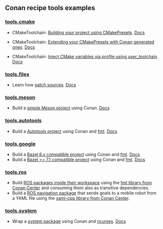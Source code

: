 ## Conan recipe tools examples

### [tools.cmake](cmake)

- CMakeToolchain: [Building your project using CMakePresets](cmake/cmake_toolchain/local_flow_cmake_presets/). [Docs](https://docs.conan.io/2/examples/tools/cmake/cmake_toolchain/build_project_cmake_presets.html)

- CMakeToolchain: [Extending your CMakePresets with Conan generated ones](cmake/cmake_toolchain/extend_own_cmake_presets/). [Docs](https://docs.conan.io/2/examples/tools/cmake/cmake_toolchain/extend_own_cmake_presets.html)

- CMakeToolchain: [Inject CMake variables via profile using user_toolchain](cmake/cmake_toolchain/user_toolchain_profile/). [Docs](https://docs.conan.io/2/examples/tools/cmake/cmake_toolchain/inject_cmake_variables.html)

### [tools.files](files)

- Learn how [patch sources](files/patches/). [Docs](https://docs.conan.io/2/examples/tools/files/patches/patch_sources.html)

### [tools.meson](meson)

- Build a [simple Meson project](meson/mesontoolchain/simple_meson_project/) using Conan. [Docs](https://docs.conan.io/2/examples/tools/meson/mesontoolchain/build_simple_meson_project.html)

### [tools.autotools](autotools)

- Build a [Autotools project](autotools/autotoolstoolchain/string_formatter/) using Conan and [fmt](https://fmt.dev/). [Docs](https://docs.conan.io/2/examples/tools/autotools/autotools_toolchain/build_project_autotools_toolchain.rst)

### [tools.google](google)

- Build a [Bazel 6.x compatible project](bazel/bazeltoolchain/6_x/string_formatter/) using Conan and [fmt](https://fmt.dev/). [Docs](https://docs.conan.io/2/examples/tools/google/bazeltoolchain/build_simple_bazel_project.rst)
- Build a [Bazel >= 7.1 compatible project](bazel/bazeltoolchain/7_x/string_formatter/) using Conan and [fmt](https://fmt.dev/). [Docs](https://docs.conan.io/2/examples/tools/google/bazeltoolchain/build_simple_bazel_7x_project.rst)

### [tools.ros](ros)

- Build [ROS packages inside their workspace](ros/rosenv/workspace) using the [fmt library from Conan Center](https://conan.io/center/recipes/fmt) and consuming them also as transitive dependencies.
- Build a [ROS navigation package](ros/rosenv/navigation_ws) that sends goals to a mobile robot from a YAML file using the [yaml-cpp library from Conan Center](https://conan.io/center/recipes/yaml-cpp).

### [tools.system](system)

- Wrap a [system package](system/package_manager/) using Conan and [ncurses](https://invisible-island.net/ncurses/). [Docs](https://docs.conan.io/2/examples/tools/system/package_manager.html)